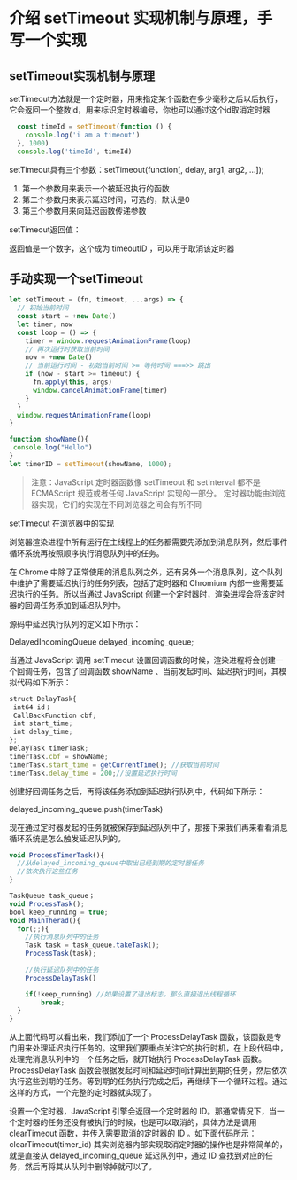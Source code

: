 # 介绍 setTimeout 实现机制与原理，手写一个实现

## setTimeout实现机制与原理

setTimeout方法就是一个定时器，用来指定某个函数在多少毫秒之后以后执行，它会返回一个整数id，用来标识定时器编号，你也可以通过这个id取消定时器

```js
  const timeId = setTimeout(function () {
    console.log('i am a timeout')
  }, 1000)
  console.log('timeId', timeId)
```

setTimeout具有三个参数：setTimeout(function[, delay, arg1, arg2, ...]);

1. 第一个参数用来表示一个被延迟执行的函数
2. 第二个参数用来表示延迟时间，可选的，默认是0
3. 第三个参数用来向延迟函数传递参数

setTimeout返回值：

返回值是一个数字，这个成为 timeoutID ，可以用于取消该定时器

## 手动实现一个setTimeout

```js
let setTimeout = (fn, timeout, ...args) => {
  // 初始当前时间
  const start = +new Date()
  let timer, now
  const loop = () => {
    timer = window.requestAnimationFrame(loop)
    // 再次运行时获取当前时间
    now = +new Date()
    // 当前运行时间 - 初始当前时间 >= 等待时间 ===>> 跳出
    if (now - start >= timeout) {
      fn.apply(this, args)
      window.cancelAnimationFrame(timer)
    }
  }
  window.requestAnimationFrame(loop)
}

function showName(){ 
 console.log("Hello")
}
let timerID = setTimeout(showName, 1000);
```

> 注意：JavaScript 定时器函数像 setTimeout 和 setInterval 都不是 ECMAScript 规范或者任何 JavaScript 实现的一部分。 定时器功能由浏览器实现，它们的实现在不同浏览器之间会有所不同

setTimeout 在浏览器中的实现

浏览器渲染进程中所有运行在主线程上的任务都需要先添加到消息队列，然后事件循环系统再按照顺序执行消息队列中的任务。

在 Chrome 中除了正常使用的消息队列之外，还有另外一个消息队列，这个队列中维护了需要延迟执行的任务列表，包括了定时器和 Chromium 内部一些需要延迟执行的任务。所以当通过 JavaScript 创建一个定时器时，渲染进程会将该定时器的回调任务添加到延迟队列中。

源码中延迟执行队列的定义如下所示：

DelayedIncomingQueue delayed_incoming_queue;

当通过 JavaScript 调用 setTimeout 设置回调函数的时候，渲染进程将会创建一个回调任务，包含了回调函数 showName 、当前发起时间、延迟执行时间，其模拟代码如下所示：

```js
struct DelayTask{ 
 int64 id； 
 CallBackFunction cbf; 
 int start_time; 
 int delay_time;
};
DelayTask timerTask;
timerTask.cbf = showName;
timerTask.start_time = getCurrentTime(); //获取当前时间
timerTask.delay_time = 200;//设置延迟执行时间
```

创建好回调任务之后，再将该任务添加到延迟执行队列中，代码如下所示：

delayed_incoming_queue.push(timerTask)

现在通过定时器发起的任务就被保存到延迟队列中了，那接下来我们再来看看消息循环系统是怎么触发延迟队列的。

```js
void ProcessTimerTask(){
  //从delayed_incoming_queue中取出已经到期的定时器任务
  //依次执行这些任务
}

TaskQueue task_queue；
void ProcessTask();
bool keep_running = true;
void MainTherad(){
  for(;;){
    //执行消息队列中的任务
    Task task = task_queue.takeTask();
    ProcessTask(task);
    
    //执行延迟队列中的任务
    ProcessDelayTask()

    if(!keep_running) //如果设置了退出标志，那么直接退出线程循环
        break; 
  }
}
```

从上面代码可以看出来，我们添加了一个 ProcessDelayTask 函数，该函数是专门用来处理延迟执行任务的。这里我们要重点关注它的执行时机，在上段代码中，处理完消息队列中的一个任务之后，就开始执行 ProcessDelayTask 函数。ProcessDelayTask 函数会根据发起时间和延迟时间计算出到期的任务，然后依次执行这些到期的任务。等到期的任务执行完成之后，再继续下一个循环过程。通过这样的方式，一个完整的定时器就实现了。

设置一个定时器，JavaScript 引擎会返回一个定时器的 ID。那通常情况下，当一个定时器的任务还没有被执行的时候，也是可以取消的，具体方法是调用 clearTimeout 函数，并传入需要取消的定时器的 ID 。如下面代码所示：clearTimeout(timer_id) 其实浏览器内部实现取消定时器的操作也是非常简单的，就是直接从 delayed_incoming_queue 延迟队列中，通过 ID 查找到对应的任务，然后再将其从队列中删除掉就可以了。